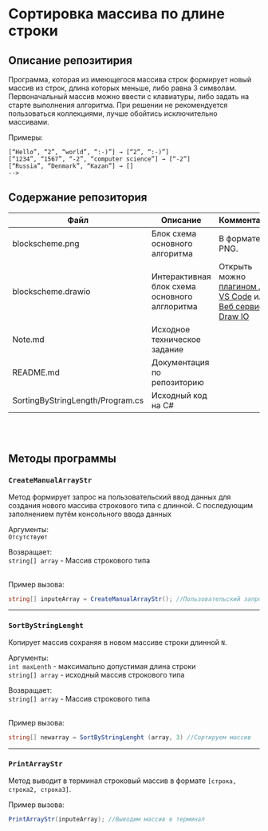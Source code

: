# Сортировка массива по длине строки 

## Описание репозитирия
Программа, которая из имеющегося массива строк формирует новый массив из строк, длина которых меньше, либо равна 3 символам. Первоначальный массив можно ввести с клавиатуры, либо задать на старте выполнения алгоритма. При решении не рекомендуется пользоваться коллекциями, лучше обойтись исключительно массивами.

Примеры:
```
[“Hello”, “2”, “world”, “:-)”] → [“2”, “:-)”]
[“1234”, “1567”, “-2”, “computer science”] → [“-2”]
[“Russia”, “Denmark”, “Kazan”] → [] 
-->
```

## Содержание репозитория

|Файл |Описание|Комментарий|
|-|--------|------|
|blockscheme.png|Блок схема основного алгоритма|В формате PNG.|
|blockscheme.drawio|Интерактивная блок схема основного алглоритма|Открыть можно [плагином для VS Code](https://marketplace.visualstudio.com/items?itemName=hediet.vscode-drawio) или [Веб сервиса Draw IO](https://app.diagrams.net/)|
|Note.md |Исходное техническое задание||
|README.md |Документация по репозиторию||
|SortingByStringLength/Program.cs |Исходный код на C#||

<br>
<br>

## Методы программы

### `CreateManualArrayStr`<br>
Метод формирует запрос на пользовательский ввод данных для создания нового массива строкового типа с длинной. С последующим заполнением путём консольного ввода данных<br>

Аргументы:<br>
`Отсутствуют`<br>

Возвращает:<br>
`string[] array` - Массив строкового типа<br>
<br>

Пример вызова:<br>
```cs
string[] inputeArray = CreateManualArrayStr(); //Пользовательский запрос на создание массив
```
---
### `SortByStringLenght`<br>
Копирует массив сохраняя в новом массиве строки длинной `N`.<br>

Аргументы:<br>
`int maxLenth` - максимально допустимая длина строки<br>
`string[] array` - исходный массив строкового типа<br>

Возвращает:<br>
`string[] array` - Массив строкового типа<br>
<br>

Пример вызова:<br>
```cs
string[] newarray = SortByStringLenght (array, 3) //Сортируем массив
```

---
### `PrintArrayStr`<br>
Метод выводит в терминал строковый массив в формате `[строка, строка2, строка3]`.<br>

Пример вызова:<br>
```cs
PrintArrayStr(inputeArray); //Выводим массив в терминал
```